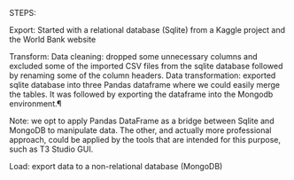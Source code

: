 STEPS:

Export: Started with a relational database (Sqlite) from a Kaggle project and the World Bank website

Transform: 
Data cleaning:
dropped some unnecessary columns and excluded some of the imported CSV files from the sqlite database followed by renaming some of the column headers.
Data transformation:
exported sqlite database into three Pandas dataframe where we could easily merge the tables. It was followed by exporting the dataframe into the Mongodb environment.¶

Note: we opt to apply Pandas DataFrame as a bridge between Sqlite and MongoDB to manipulate data. The other, and actually more professional approach, could be applied by the tools that are intended for this purpose, such as T3 Studio GUI.

Load: export data to a non-relational database (MongoDB)
